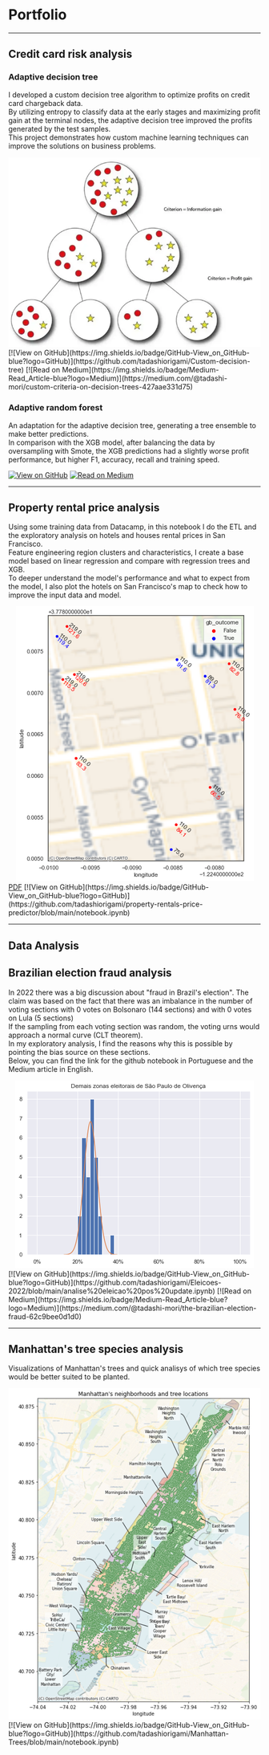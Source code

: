 # Portfolio
---
## Credit card risk analysis

### Adaptive decision tree

I developed a custom decision tree algorithm to optimize profits on credit card chargeback data. <br>
By utilizing entropy to classify data at the early stages and maximizing profit gain at the terminal nodes, the adaptive decision tree improved the profits generated by the test samples.<br>
This project demonstrates how custom machine learning techniques can improve the solutions on business problems.<br>

<center><img src="images/adatree.webp"/></center>
[![View on GitHub](https://img.shields.io/badge/GitHub-View_on_GitHub-blue?logo=GitHub)](https://github.com/tadashiorigami/Custom-decision-tree)
[![Read on Medium](https://img.shields.io/badge/Medium-Read_Article-blue?logo=Medium)](https://medium.com/@tadashi-mori/custom-criteria-on-decision-trees-427aae331d75)

### Adaptive random forest 

An adaptation for the adaptive decision tree, generating a tree ensemble to make better predictions. <br>
In comparison with the XGB model, after balancing the data by oversampling with Smote, the XGB predictions had a slightly worse profit performance, but higher F1, accuracy, recall and training speed.

[![View on GitHub](https://img.shields.io/badge/GitHub-View_on_GitHub-blue?logo=GitHub)](https://github.com/tadashiorigami/custom-random-forest-application)
[![Read on Medium](https://img.shields.io/badge/Medium-Read_Article-blue?logo=Medium)](https://medium.com/@tadashi-mori/custom-criteria-on-random-forest-9498b57e9cd1)

---
## Property rental price analysis

Using some training data from Datacamp, in this notebook I do the ETL and the exploratory analysis on hotels and houses rental prices in San Francisco.<br>
Feature engineering region clusters and characteristics, I create a base model based on linear regression and compare with regression trees and XGB.<br>
To deeper understand the model's performance and what to expect from the model, I also plot the hotels on San Francisco's map to check how to improve the input data and model.<br>
<center><img src="images/rentalprices.png"></center>
<a href="pdf/property rentals.pdf">PDF</a>
[![View on GitHub](https://img.shields.io/badge/GitHub-View_on_GitHub-blue?logo=GitHub)](https://github.com/tadashiorigami/property-rentals-price-predictor/blob/main/notebook.ipynb)

---
## Data Analysis

## Brazilian election fraud analysis

In 2022 there was a big discussion about "fraud in Brazil's election". The claim was based on the fact that there was an imbalance in the number of voting sections with 0 votes on Bolsonaro (144 sections) and with 0 votes on Lula (5 sections)<br>
If the sampling from each voting section was random, the voting urns would approach a normal curve (CLT theorem).<br>
In my exploratory analysis, I find the reasons why this is possible by pointing the bias source on these sections.<br> 
Below, you can find the link for the github notebook in Portuguese and the Medium article in English.

<center><img src="images/normal.png"/></center>
[![View on GitHub](https://img.shields.io/badge/GitHub-View_on_GitHub-blue?logo=GitHub)](https://github.com/tadashiorigami/Eleicoes-2022/blob/main/analise%20eleicao%20pos%20update.ipynb)
[![Read on Medium](https://img.shields.io/badge/Medium-Read_Article-blue?logo=Medium)](https://medium.com/@tadashi-mori/the-brazilian-election-fraud-62c9bee0d1d0)

---

## Manhattan's tree species analysis

Visualizations of Manhattan's trees and quick analisys of which tree species would be better suited to be planted.
<center><img src="images/manh.png"/></center>
[![View on GitHub](https://img.shields.io/badge/GitHub-View_on_GitHub-blue?logo=GitHub)](https://github.com/tadashiorigami/Manhattan-Trees/blob/main/notebook.ipynb)


<!-- 
---
## Data Science

### Credit Risk Prediction Web App

[![Open Web App](https://img.shields.io/badge/Heroku-Open_Web_App-blue?logo=Heroku)](http://credit-risk.herokuapp.com/)
[![Open Notebook](https://img.shields.io/badge/Jupyter-Open_Notebook-blue?logo=Jupyter)](https://github.com/chriskhanhtran/credit-risk-prediction/blob/master/documents/Notebook.ipynb)
[![View on GitHub](https://img.shields.io/badge/GitHub-View_on_GitHub-blue?logo=GitHub)](https://github.com/chriskhanhtran/credit-risk-prediction)

<div style="text-align: justify">After my team preprocessed a dataset of 10K credit applications and built machine learning models to predict credit default risk, I built an interactive user interface with Streamlit and hosted the web app on Heroku server.</div>
<br>
<center><img src="images/credit-risk-webapp.png"/></center>
<br>

---
### Kaggle Competition: Predict Ames House Price using Lasso, Ridge, XGBoost and LightGBM

[![Open Notebook](https://img.shields.io/badge/Jupyter-Open_Notebook-blue?logo=Jupyter)](projects/ames-house-price.html)
[![View on GitHub](https://img.shields.io/badge/GitHub-View_on_GitHub-blue?logo=GitHub)](https://github.com/chriskhanhtran/kaggle-house-price/blob/master/ames-house-price.ipynb)

<div style="text-align: justify">I performed comprehensive EDA to understand important variables, handled missing values, outliers, performed feature engineering, and ensembled machine learning models to predict house prices. My best model had Mean Absolute Error (MAE) of 12293.919, ranking <b>95/15502</b>, approximately <b>top 0.6%</b> in the Kaggle leaderboard.</div>
<br>
<center><img src="images/ames-house-price.jpg"/></center>
<br>

---
### Predict Breast Cancer with RF, PCA and SVM using Python

[![Open Notebook](https://img.shields.io/badge/Jupyter-Open_Notebook-blue?logo=Jupyter)](projects/breast-cancer.html)
[![View on GitHub](https://img.shields.io/badge/GitHub-View_on_GitHub-blue?logo=GitHub)](https://github.com/chriskhanhtran/predict-breast-cancer-with-rf-pca-svm/blob/master/breast-cancer.ipynb)

<div style="text-align: justify">In this project I am going to perform comprehensive EDA on the breast cancer dataset, then transform the data using Principal Components Analysis (PCA) and use Support Vector Machine (SVM) model to predict whether a patient has breast cancer.</div>
<br>
<center><img src="images/breast-cancer.png"/></center>
<br>

---
### Business Analytics Conference 2018: How is NYC's Government Using Money?

[![Open Research Poster](https://img.shields.io/badge/PDF-Open_Research_Poster-blue?logo=adobe-acrobat-reader&logoColor=white)](pdf/bac2018.pdf)

<div style="text-align: justify">In three-month research and a two-day hackathon, I led a team of four students to discover insights from 6 million records of NYC and Boston government spending data sets and won runner-up prize for the best research poster out of 18 participating colleges.</div>
<br>
<center><img src="images/bac2018.JPG"/></center>
<br>

---
## Filmed by me

[![View My Films](https://img.shields.io/badge/YouTube-View_My_Films-grey?logo=youtube&labelColor=FF0000)](https://www.youtube.com/watch?v=vfZwdEWgUPE)

<div style="text-align: justify">Besides Data Science, I also have a great passion for photography and videography. Below is a list of films I documented to retain beautiful memories of places I traveled to and amazing people I met on the way.</div>
<br>

- [Ada Von Weiss - You Regret (Winter at Niagara)](https://www.youtube.com/watch?v=-5esqvmPnHI)
- [The Weight We Carry is Love - TORONTO](https://www.youtube.com/watch?v=vfZwdEWgUPE)
- [In America - Boston 2017](https://www.youtube.com/watch?v=YdXufiebgyc)
- [In America - We Call This Place Our Home (Massachusetts)](https://www.youtube.com/watch?v=jzfcM_iO0FU)

---
<center>© 2020 Khanh Tran. Powered by Jekyll and the Minimal Theme.</center> -->
